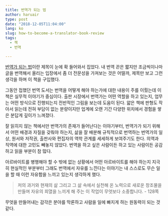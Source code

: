 ```yaml
---
title: 번역가 되는 법
author: haruair
type: post
date: "2018-12-05T11:04:00"
lang: ko
slug: how-to-become-a-translator-book-review
tags:
  - 책
  - 번역

---
```


[번역가 되는 법](https://book.naver.com/bookdb/book_detail.nhn?bid=13377765)이란 제목이 눈에 확 들어와서 집었다. 내 번역 끈은 짧지만 조금씩이나마 글을 번역해서 올리는 입장에서 좀 더 전문성을 가져보는 것은 어떨까, 제목만 보고 그런 생각을 하며 이 책을 구입했다.

그동안 접했던 번역 도서는 번역을 어떻게 해야 하는가에 대한 내용이 주를 이뤘는데 이 책은 실무적 이야기가 중심이다. 출판 시장에서 번역가는 어떤 역할을 하고 있는지, 업무는 어떤 방식으로 진행되는지 전반적인 그림을 보는데 도움이 된다. 얇은 책에 판형도 작아서 읽는데 전혀 부담이 없는 분량이지만 업계에 오랜 기간 다양한 위치에서 경험을 쌓은 분답게 깊이가 느껴졌다.

잘 읽히지 않는 책에서만 번역가의 존재가 들어난다는 이야기부터, 번역가가 되기 위해서 어떤 배경과 자질을 갖춰야 하는지, 삶을 잘 배분해 규칙적으로 번역하는 번역가의 일상, 원서와 저작권, 출판사와 편집자의 역학 관계를 세세하게 보여주기도 한다. 의역과 직역에 대한 고민도 빼놓지 않았다. 번역을 하고 싶은 사람이든 하고 있는 사람이든 공감하고 읽을 부분이 참 많다.

아르바이트를 병행해야 할 수 밖에 없는 상황에서 어떤 아르바이트를 해야 하는지 지극히 현실적인 부분부터 그래도 번역에서 자유를 느낀다는 이야기는 내 스스로도 무슨 일을 할 때 이런 자유함을 느끼고 있는지 생각하게 했다.

> 저의 과거와 현재의 삶 그리고 그 삶 속에서 실천해 온 노력으로 새로운 창조물을 만들며 자유의 희열을 느끼게 해 주는 이 작업이 무엇보다 소중합니다. - 128쪽

무엇을 만들어내는 감각은 분야를 막론하고 사람을 일에 빠지게 하는 원동력이 되는 것 같다.

